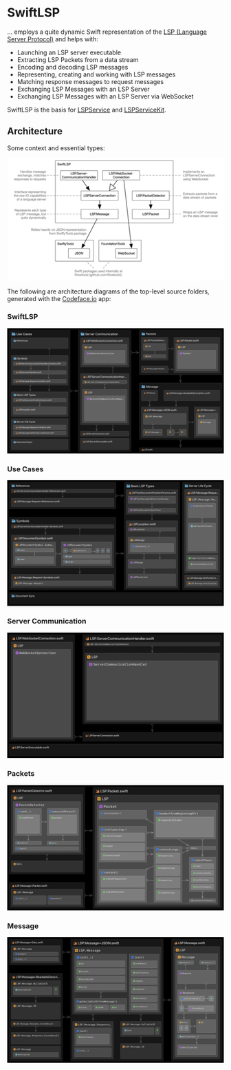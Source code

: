 # SwiftLSP

... employs a quite dynamic Swift representation of the [LSP (Language Server Protocol)](https://microsoft.github.io/language-server-protocol) and helps with:

* Launching an LSP server executable
* Extracting LSP Packets from a data stream
* Encoding and decoding LSP messages
* Representing, creating and working with LSP messages
* Matching response messages to request messages
* Exchanging LSP Messages with an LSP Server
* Exchanging LSP Messages with an LSP Server via WebSocket

SwiftLSP is the basis for [LSPService](https://github.com/flowtoolz/LSPService) and [LSPServiceKit](https://github.com/flowtoolz/LSPServiceKit).

## Architecture

Some context and essential types:

![architecture](Documentation/architecture.jpg)

The following are architecture diagrams of the top-level source folders, generated with the [Codeface.io](https://www.codeface.io) app:

### SwiftLSP

![](Documentation/SwiftLSP.png)

### Use Cases

![](Documentation/UseCases.png)

### Server Communication

![](Documentation/ServerCommunication.png)

### Packets

![](Documentation/Packets.png)

### Message

![](Documentation/Message.png)





